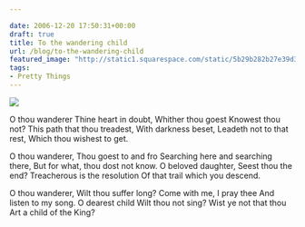 ```yaml
---

date: 2006-12-20 17:50:31+00:00
draft: true
title: To the wandering child
url: /blog/to-the-wandering-child
featured_image: "http://static1.squarespace.com/static/5b29b282b27e39d3891a137e/5b29d50ac07b083624e43ad2/5b29d50bc07b083624e43afb/1529468468685/pexels-photo-230233-1-e1498095711506.jpeg"
tags:
- Pretty Things
---
```


![](http://static1.squarespace.com/static/5b29b282b27e39d3891a137e/5b29d50ac07b083624e43ad2/5b29d50bc07b083624e43afb/1529468468685/pexels-photo-230233-1-e1498095711506.jpeg)

  



O thou wanderer Thine heart in doubt, 
Whither thou goest 
Knowest thou not? 
This path that thou treadest, 
With darkness beset, 
Leadeth not to that rest, 
Which thou wishest to get.




O thou wanderer, 
Thou goest to and fro 
Searching here and searching there, 
But for what, thou dost not know. 
O beloved daughter, 
Seest thou the end? 
Treacherous is the resolution 
Of that trail which you descend.




O thou wanderer, 
Wilt thou suffer long? 
Come with me, I pray thee 
And listen to my song. 
O dearest child 
Wilt thou not sing? 
Wist ye not that thou 
Art a child of the King?
